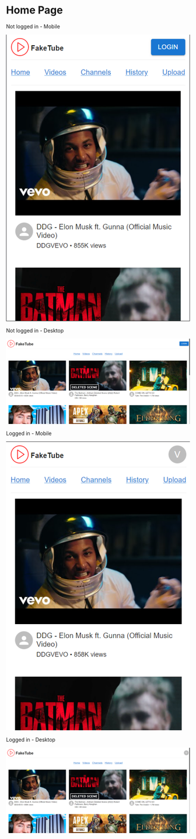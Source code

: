 # Home Page

<article>
<summary>Not logged in - Mobile</summary>

![Not logged in - Mobile](../imgs/pages/home/not-logged-in-mobile.png)

</article>

<article>
<summary>Not logged in - Desktop</summary>

![Not logged in - Desktop](../imgs/pages/home/not-logged-in-desktop.png)

</article>

<article>
<summary>Logged in - Mobile</summary>

![Logged in - Mobile](../imgs/pages/home/logged-in-mobile.png)

</article>

<article>
<summary>Logged in - Desktop</summary>

![Logged in - Desktop](../imgs/pages/home/logged-in-desktop.png)

</article>

